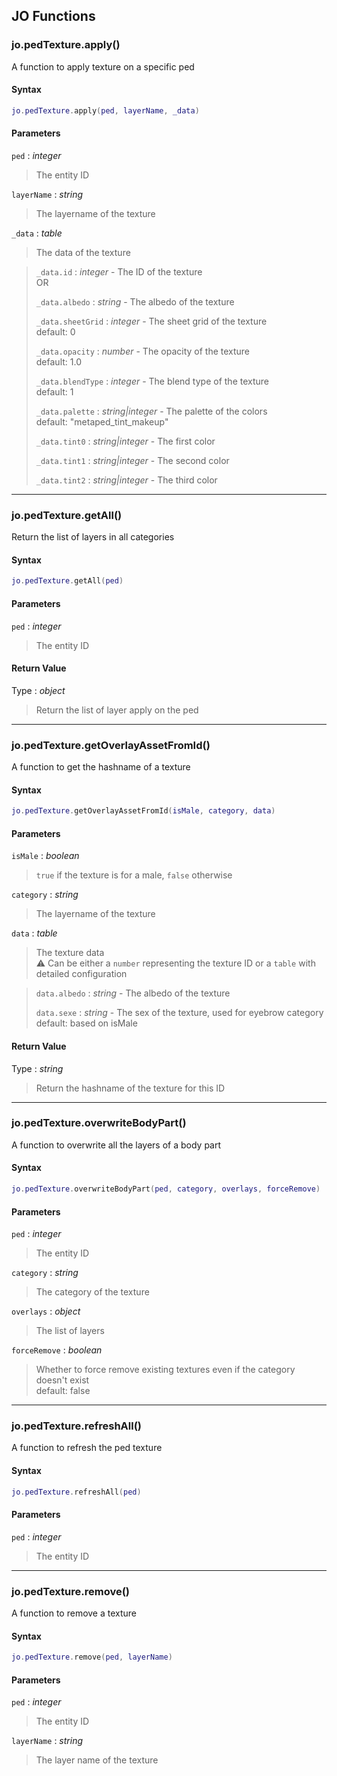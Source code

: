 
## JO Functions

### jo.pedTexture.apply()

<!-- @include: ./slots/headers.md#g_client|jo.pedTexture.apply -->

A function to apply texture on a specific ped <br>

<!-- @include: ./slots/descriptions.md#g_client|jo.pedTexture.apply -->

#### Syntax

```lua
jo.pedTexture.apply(ped, layerName, _data)
```

#### Parameters

`ped` : _integer_
> The entity ID
>

`layerName` : _string_
> The layername of the texture
>

`_data` : _table_

> The data of the texture
>

> `_data.id` : _integer_ - The ID of the texture <br> OR
> 
> `_data.albedo` : _string_ - The albedo of the texture
> 
> `_data.sheetGrid` : _integer_ - The sheet grid of the texture <br> default: 0 <BadgeOptional />
> 
> `_data.opacity` : _number_ - The opacity of the texture <br> default: 1.0 <BadgeOptional />
> 
> `_data.blendType` : _integer_ - The blend type of the texture <br> default: 1 <BadgeOptional />
> 
> `_data.palette` : _string|integer_ - The palette of the colors <br> default: "metaped_tint_makeup" <BadgeOptional />
> 
> `_data.tint0` : _string|integer_ - The first color <BadgeOptional />
> 
> `_data.tint1` : _string|integer_ - The second color <BadgeOptional />
> 
> `_data.tint2` : _string|integer_ - The third color <BadgeOptional />
> 

<!-- @include: ./slots/examples.md#g_client|jo.pedTexture.apply -->

<!-- @include: ./slots/footers.md#g_client|jo.pedTexture.apply -->

---

### jo.pedTexture.getAll()

<!-- @include: ./slots/headers.md#g_client|jo.pedTexture.getAll -->

Return the list of layers in all categories <br>

<!-- @include: ./slots/descriptions.md#g_client|jo.pedTexture.getAll -->

#### Syntax

```lua
jo.pedTexture.getAll(ped)
```

#### Parameters

`ped` : _integer_
> The entity ID
>

#### Return Value

Type : _object_

> Return the list of layer apply on the ped

<!-- @include: ./slots/examples.md#g_client|jo.pedTexture.getAll -->

<!-- @include: ./slots/footers.md#g_client|jo.pedTexture.getAll -->

---

### jo.pedTexture.getOverlayAssetFromId()

<!-- @include: ./slots/headers.md#g_client|jo.pedTexture.getOverlayAssetFromId -->

A function to get the hashname of a texture <br>

<!-- @include: ./slots/descriptions.md#g_client|jo.pedTexture.getOverlayAssetFromId -->

#### Syntax

```lua
jo.pedTexture.getOverlayAssetFromId(isMale, category, data)
```

#### Parameters

`isMale` : _boolean_
> `true` if the texture is for a male, `false` otherwise
>

`category` : _string_
> The layername of the texture
>

`data` : _table_

> The texture data <br> ⚠️ Can be either a `number` representing the texture ID or a `table` with detailed configuration
>

> `data.albedo` : _string_ - The albedo of the texture
> 
> `data.sexe` : _string_ - The sex of the texture, used for eyebrow category <br> default: based on isMale <BadgeOptional />
> 

#### Return Value

Type : _string_

> Return the hashname of the texture for this ID

<!-- @include: ./slots/examples.md#g_client|jo.pedTexture.getOverlayAssetFromId -->

<!-- @include: ./slots/footers.md#g_client|jo.pedTexture.getOverlayAssetFromId -->

---

### jo.pedTexture.overwriteBodyPart()

<!-- @include: ./slots/headers.md#g_client|jo.pedTexture.overwriteBodyPart -->

A function to overwrite all the layers of a body part <br>

<!-- @include: ./slots/descriptions.md#g_client|jo.pedTexture.overwriteBodyPart -->

#### Syntax

```lua
jo.pedTexture.overwriteBodyPart(ped, category, overlays, forceRemove)
```

#### Parameters

`ped` : _integer_
> The entity ID
>

`category` : _string_
> The category of the texture
>

`overlays` : _object_
> The list of layers
>

`forceRemove` : _boolean_ <BadgeOptional />
> Whether to force remove existing textures even if the category doesn't exist <br> default: false
>

<!-- @include: ./slots/examples.md#g_client|jo.pedTexture.overwriteBodyPart -->

<!-- @include: ./slots/footers.md#g_client|jo.pedTexture.overwriteBodyPart -->

---

### jo.pedTexture.refreshAll()

<!-- @include: ./slots/headers.md#g_client|jo.pedTexture.refreshAll -->

A function to refresh the ped texture <br>

<!-- @include: ./slots/descriptions.md#g_client|jo.pedTexture.refreshAll -->

#### Syntax

```lua
jo.pedTexture.refreshAll(ped)
```

#### Parameters

`ped` : _integer_
> The entity ID
>

<!-- @include: ./slots/examples.md#g_client|jo.pedTexture.refreshAll -->

<!-- @include: ./slots/footers.md#g_client|jo.pedTexture.refreshAll -->

---

### jo.pedTexture.remove()

<!-- @include: ./slots/headers.md#g_client|jo.pedTexture.remove -->

A function to remove a texture <br>

<!-- @include: ./slots/descriptions.md#g_client|jo.pedTexture.remove -->

#### Syntax

```lua
jo.pedTexture.remove(ped, layerName)
```

#### Parameters

`ped` : _integer_
> The entity ID
>

`layerName` : _string_
> The layer name of the texture
>

<!-- @include: ./slots/examples.md#g_client|jo.pedTexture.remove -->

<!-- @include: ./slots/footers.md#g_client|jo.pedTexture.remove -->

